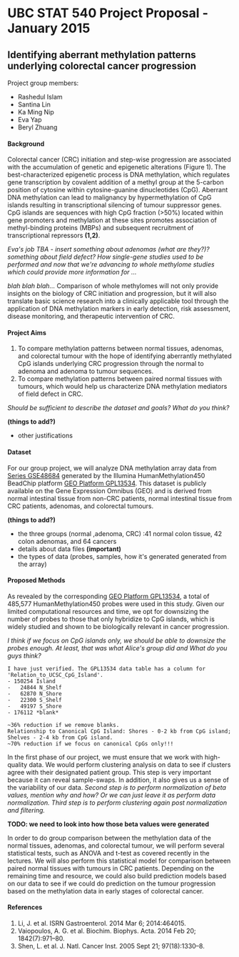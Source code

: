 
UBC STAT 540 Project Proposal - January 2015
================================================
Identifying aberrant methylation patterns underlying colorectal cancer progression
----------------

Project group members:
* Rashedul Islam
* Santina Lin
* Ka Ming Nip
* Eva Yap
* Beryl Zhuang

#### Background
Colorectal cancer (CRC) initiation and step-wise progression are associated with the accumulation of genetic and epigenetic alterations (Figure 1). The best-characterized epigenetic process is DNA methylation, which regulates gene transcription by covalent addition of a methyl group at the 5-carbon position of cytosine within cytosine-guanine dinucleotides (CpG). Aberrant DNA methylation can lead to malignancy by hypermethylation of CpG islands resulting in transcriptional silencing of tumour suppressor genes. CpG islands are sequences with high CpG fraction (>50%) located within gene promoters and methylation at these sites promotes association of methyl-binding proteins (MBPs) and subsequent recruitment of transcriptional repressors **(1,2)**.

*Eva's job TBA - insert something about adenomas (what are they?)? something about field defect? How single-gene studies used to be performed and now that we're advancing to whole methylome studies which could provide more information for ...*

*blah blah blah...* Comparison of whole methylomes will not only provide insights on the biology of CRC initiation and progression, but it will also translate basic science research into a clinically applicable tool through the application of DNA methylation markers in early detection, risk assessment, disease monitoring, and therapeutic intervention of CRC. 

#### Project Aims
1. To compare methylation patterns between normal tissues, adenomas, and colorectal tumour with the hope of identifying aberrantly methylated CpG islands underlying CRC progression through the normal to adenoma and adenoma to tumour sequences.
2. To compare methylation patterns between paired normal tissues with tumours, which would help us characterize DNA methylation mediators of field defect in CRC. 

*Should be sufficient to describe the dataset and goals? What do you think?*

__(things to add?)__
* other justifications

#### Dataset
For our group project, we will analyze DNA methylation array data from [Series GSE48684](http://www.ncbi.nlm.nih.gov/geo/query/acc.cgi?acc=GSE48684) generated by the Illumina HumanMethylation450 BeadChip platform [GEO Platform GPL13534](http://www.ncbi.nlm.nih.gov/geo/query/acc.cgi?acc=GPL13534 "Platform GPL13534"). This dataset is publicly available on the Gene Expression Omnibus (GEO) and is derived from normal intestinal tissue from non-CRC patients, normal intestinal tissue from CRC patients, adenomas, and colorectal tumours. 

__(things to add?)__
- the three groups (normal ,adenoma, CRC) :41 normal colon tissue, 42 colon adenomas,
and 64 cancers
- details about data files __(important)__
- the types of data (probes, samples,  how it's generated generated from the array) 

#### Proposed Methods
As revealed by the corresponding [GEO Platform GPL13534](http://www.ncbi.nlm.nih.gov/geo/query/acc.cgi?acc=GPL13534 "Platform GPL13534"), a total of 485,577 HumanMethylation450 probes were used in this study. Given our limited computational resources and time, we opt for downsizing the number of probes to those that only hybridize to CpG islands, which is widely studied and shown to be biologically relevant in cancer progression. 

*I think if we focus on CpG islands only, we should be able to downsize the probes enough. At least, that was what Alice's group did and What do you guys think?*

```
I have just verified. The GPL13534 data table has a column for 'Relation_to_UCSC_CpG_Island'.
- 150254 Island
-   24844 N_Shelf
-   62870 N_Shore
-   22300 S_Shelf
-   49197 S_Shore
- 176112 *blank*

~36% reduction if we remove blanks.
Relationship to Canonical CpG Island: Shores - 0-2 kb from CpG island; Shelves - 2-4 kb from CpG island.
~70% reduction if we focus on canonical CpGs only!!!
```

In the first phase of our project, we must ensure that we work with high-quality data. We would perform clustering analysis on data to see if clusters agree with their designated patient group. This step is very important because it can reveal sample-swaps. In addition, it also gives us a sense of the variability of our data. *Second step is to perform normalization of beta values, mention why and how? Or we can just leave it as perform data normalization. Third step is to perform clustering again post normalization and filtering.*

**TODO: we need to look into how those beta values were generated**

In order to do group comparison between the methylation data of the normal tissues, adenomas, and colorectal tumour, we will perform several statistical tests, such as ANOVA and t-test as covered recently in the lectures. We will also perform this statistical model for comparison between paired normal tissues with tumours in CRC patients. Depending on the remaining time and resource, we could also build prediction models based on our data to see if we could do prediction on the tumour progression based on the methylation data in early stages of colorectal cancer. 

#### References
1.  Li, J. et al. ISRN Gastroenterol. 2014 Mar 6; 2014:464015.
2.	Vaiopoulos, A. G. et al. Biochim. Biophys. Acta. 2014 Feb 20; 1842(7):971–80.
3.	Shen, L. et al. J. Natl. Cancer Inst. 2005 Sept 21; 97(18):1330–8.

